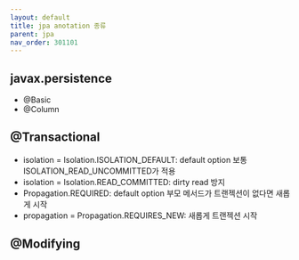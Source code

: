 ```yaml
---
layout: default
title: jpa anotation 종류
parent: jpa
nav_order: 301101
---
```


## javax.persistence
* @Basic
* @Column

## @Transactional
* isolation = Isolation.ISOLATION_DEFAULT: default option 보통 ISOLATION_READ_UNCOMMITTED가 적용
* isolation = Isolation.READ_COMMITTED: dirty read 방지
* Propagation.REQUIRED: default option 부모 메서드가 트랜젝션이 없다면 새롭게 시작
* propagation = Propagation.REQUIRES_NEW: 새롭게 트랜젝션 시작

## @Modifying

